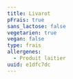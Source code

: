 ```yaml
---
title: Livarot
pFrais: true
sans_lactose: false
vegetarien: true
vegan: false
type: frais
allergenes:
  - Produit laitier
uuid: e1dfc7dc
---
```


